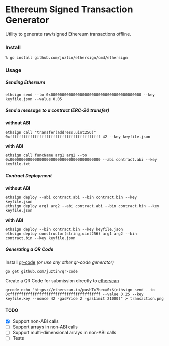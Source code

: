 # Ethereum Signed Transaction Generator

Utility to generate raw/signed Ethereum transactions offline.

### Install

```shell
% go install github.com/juztin/ethersign/cmd/ethersign
```

### Usage

##### Sending Ethereum

```
ethsign send --to 0x0000000000000000000000000000000000000000 --key keyfile.json --value 0.05
```

##### Send a message to a contract _(ERC-20 transfer)_

**without ABI**
```
ethsign call "transfer(address,uint256)" 0xffffffffffffffffffffffffffffffffffffffff 42 --key keyfile.json
```

**with ABI**
```
ethsign call funcName arg1 arg2 --to 0x0000000000000000000000000000000000000000 --abi contract.abi --key keyfile.txt
```

##### Contract Deployment

**without ABI**
```
ethsign deploy --abi contract.abi --bin contract.bin --key keyfile.json
ethsign deploy arg1 arg2 --abi contract.abi --bin contract.bin --key keyfile.json
```
**with ABI**
```
ethsign deploy --bin contract.bin --key keyfile.json
ethsign deploy constructor(string,uint256) arg1 arg2 --bin contract.bin --key keyfile.json
```


##### Generating a QR Code

Install [qr-code](https://github.com/juztin/qr-code) _(or use any other qr-code generator)_
```
go get github.com/juztin/qr-code
```

Create a QR Code for submission directly to [etherscan](https://etherscan.io)
```
qrcode echo "https://etherscan.io/pushTx?hex=0x$(ethsign send --to 0xffffffffffffffffffffffffffffffffffffffff --value 0.25 --key keyfile.key --nonce 42 -gasPrice 2 -gasLimit 21000)" > transaction.png
```


#### TODO

 - [x] Support non-ABI calls
 - [ ] Support arrays in non-ABI calls
 - [ ] Support multi-dimensional arrays in non-ABI calls
 - [ ] Tests
